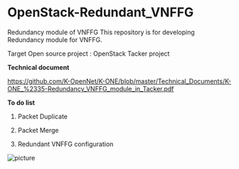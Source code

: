 # OpenStack-Redundant_VNFFG
Redundancy module of VNFFG This repository is for developing Redundancy module for VNFFG.

Target Open source project : OpenStack Tacker project

**Technical document**

https://github.com/K-OpenNet/K-ONE/blob/master/Technical_Documents/K-ONE_%2335-Redundancy_VNFFG_module_in_Tacker.pdf

**To do list**

1. Packet Duplicate

2. Packet Merge

3. Redundant VNFFG configuration

![picture](./picture/picture.png)
